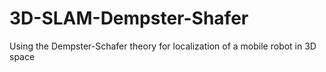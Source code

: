 # 3D-SLAM-Dempster-Shafer
Using the Dempster-Schafer theory for localization of a mobile robot in 3D space
